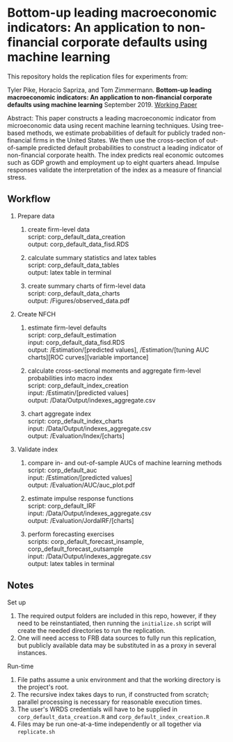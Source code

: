 # Bottom-up leading macroeconomic indicators: An application to non-financial corporate defaults using machine learning

This repository holds the replication files for experiments from:

Tyler Pike, Horacio Sapriza, and Tom Zimmermann. **Bottom-up leading macroeconomic indicators: An application to non-financial corporate defaults using machine learning** September 2019. [Working Paper](https://www.federalreserve.gov/econres/feds/bottom-up-leading-macroeconomic-indicators-an-application-to-non-financial-corporate-defaults-using-machine-learning.htm)

Abstract: This paper constructs a leading macroeconomic indicator from microeconomic data using recent machine learning techniques. Using tree-based methods, we estimate probabilities of default for publicly traded non-financial firms in the United States. We then use the cross-section of out-of-sample predicted default probabilities to construct a leading indicator of non-financial corporate health. The index predicts real economic outcomes such as GDP growth and employment up to eight quarters ahead. Impulse responses validate the interpretation of the index as a measure of financial stress.

## Workflow
1. Prepare data   
    1. create firm-level data  
    script: corp_default_data_creation   
    output: corp_default_data_fisd.RDS  

    2. calculate summary statistics and latex tables  
    script: corp_default_data_tables  
    output: latex table in terminal  

    3. create summary charts of firm-level data  
    script: corp_default_data_charts  
    output: /Figures/observed_data.pdf  

2. Create NFCH 
    1. estimate firm-level defaults   
    script: corp_default_estimation  
    input:  corp_default_data_fisd.RDS  
    output: /Estimation/[predicted values], /Estimation/[tuning AUC charts][ROC curves][variable importance]  

    2. calculate cross-sectional moments and aggregate firm-level probabilities into macro index  
    script: corp_default_index_creation    
    input: /Estimatin/[predicted values]  
    output: /Data/Output/indexes_aggregate.csv  
    
    3. chart aggregate index  
    script: corp_default_index_charts  
    input: /Data/Output/indexes_aggregate.csv  
    output: /Evaluation/Index/[charts]  

3. Validate index    
    1. compare in- and out-of-sample AUCs of machine learning methods  
    script: corp_default_auc  
    input: /Estimation/[predicted values]   
    output: /Evaluation/AUC/auc_plot.pdf  

    2. estimate impulse response functions  
    script: corp_default_IRF  
    input: /Data/Output/indexes_aggregate.csv   
    output: /Evaluation/JordaIRF/[charts]  

    3. perform forecasting exercises  
    scripts: corp_default_forecast_insample,  corp_default_forecast_outsample    
    input: /Data/Output/indexes_aggregate.csv   
    output: latex tables in terminal

## Notes
Set up
1. The required output folders are included in this repo, however, if they need to be reinstantiated, then running the `initialize.sh` script will create the needed directories to run the replication.
2. One will need access to FRB data sources to fully run this replication, but publicly available data may be substituted in as a proxy in several instances.

Run-time
1. File paths assume a unix environment and that the working directory is the project's root.
2. The recursive index takes days to run, if constructed from scratch; parallel processing is necessary for reasonable execution times.
3. The user's WRDS credentials will have to be supplied in `corp_default_data_creation.R` and `corp_default_index_creation.R`
4. Files may be run one-at-a-time independently or all together via `replicate.sh` 



